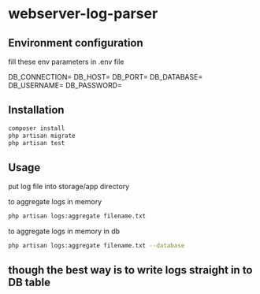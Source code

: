 # webserver-log-parser

## Environment configuration

fill these env parameters in .env file

DB_CONNECTION=
DB_HOST=
DB_PORT=
DB_DATABASE=
DB_USERNAME=
DB_PASSWORD=

## Installation

```bash
composer install
php artisan migrate
php artisan test
```

## Usage

put log file into storage/app directory

to aggregate logs in memory
```bash
php artisan logs:aggregate filename.txt
```

to aggregate logs in memory in db 
```bash
php artisan logs:aggregate filename.txt --database
```

## though the best way is to write logs straight in to DB table

